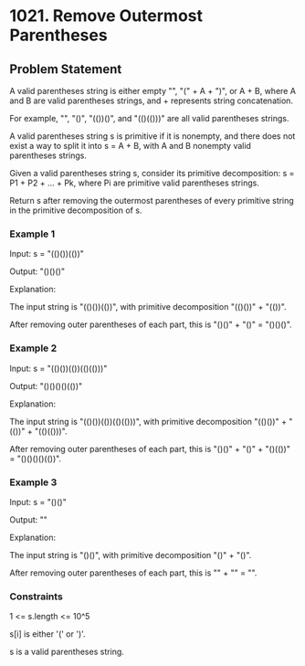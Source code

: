# 1021. Remove Outermost Parentheses

## Problem Statement

A valid parentheses string is either empty "", "(" + A + ")", or A + B, where A and B are valid parentheses strings, and + represents string concatenation.

For example, "", "()", "(())()", and "(()(()))" are all valid parentheses strings.

A valid parentheses string s is primitive if it is nonempty, and there does not exist a way to split it into s = A + B, with A and B nonempty valid parentheses strings.

Given a valid parentheses string s, consider its primitive decomposition: s = P1 + P2 + ... + Pk, where Pi are primitive valid parentheses strings.

Return s after removing the outermost parentheses of every primitive string in the primitive decomposition of s.

### Example 1

Input: s = "(()())(())"

Output: "()()()"

Explanation:

The input string is "(()())(())", with primitive decomposition "(()())" + "(())".

After removing outer parentheses of each part, this is "()()" + "()" = "()()()".

### Example 2

Input: s = "(()())(())(()(()))"

Output: "()()()()(())"

Explanation:

The input string is "(()())(())(()(()))", with primitive decomposition "(()())" + "(())" + "(()(()))".

After removing outer parentheses of each part, this is "()()" + "()" + "()(())" = "()()()()(())".

### Example 3

Input: s = "()()"

Output: ""

Explanation:

The input string is "()()", with primitive decomposition "()" + "()".

After removing outer parentheses of each part, this is "" + "" = "".

### Constraints

1 <= s.length <= 10^5

s[i] is either '(' or ')'.

s is a valid parentheses string.
